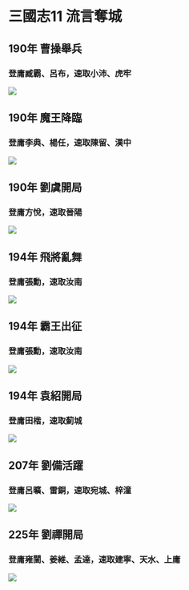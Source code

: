 # 三國志11 流言奪城
## 190年 曹操舉兵
### 登庸臧霸、呂布，速取小沛、虎牢
![](https://reganlu007.github.io/san11/rumor/190曹操.jpg)

## 190年 魔王降臨
### 登庸李典、楊任，速取陳留、漢中
![](https://reganlu007.github.io/san11/rumor/190董卓.jpg)

## 190年 劉虞開局
### 登庸方悅，速取晉陽
![](https://reganlu007.github.io/san11/rumor/190劉虞.jpg)

## 194年 飛將亂舞
### 登庸張勳，速取汝南
![](https://reganlu007.github.io/san11/rumor/194呂布.jpg)

## 194年 霸王出征
### 登庸張勳，速取汝南
![](https://reganlu007.github.io/san11/rumor/194孫策.jpg)

## 194年 袁紹開局
### 登庸田楷，速取薊城
![](https://reganlu007.github.io/san11/rumor/194袁紹.jpg)

## 207年 劉備活躍
### 登庸呂曠、雷銅，速取宛城、梓潼
![](https://reganlu007.github.io/san11/rumor/207劉備.jpg)

## 225年 劉禪開局
### 登庸雍闓、姜維、孟達，速取建寧、天水、上庸
![](https://reganlu007.github.io/san11/rumor/225劉禪.jpg)
